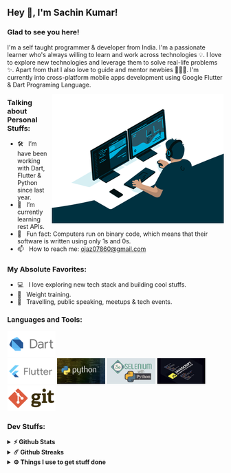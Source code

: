 ## Hey 👋, I'm Sachin Kumar!

### Glad to see you here!
I'm a self taught programmer & developer from India. I'm a passionate learner who's always willing to learn and work across technologies 💡. I love to explore new technologies and leverage them to solve real-life problems ✨. Apart from that I also love to guide and mentor newbies 👨🏻‍💻. I'm currently into cross-platform mobile apps development using Google Flutter & Dart Programing Language.

<img align="right" width="400" height="300" alt="developer" src="https://github.com/Eklavya-Sachin/Eklavya-Sachin/blob/main/developer.gif?raw=true" width="700" height="520" />

### Talking about Personal Stuffs:

- 🛠 &nbsp; I’m have been working with Dart, Flutter & Python since last year.
- 🚀 &nbsp; I’m currently learning rest APIs.
- 👾 &nbsp; Fun fact: Computers run on binary code, which means that their software is written using only 1s and 0s.
- 📫 &nbsp; How to reach me: ojaz07860@gmail.com

### My Absolute Favorites:

- 💻 &nbsp; I love exploring new tech stack and building cool stuffs.
- 📰 &nbsp; Weight training.
- 🍕 &nbsp; Travelling, public speaking, meetups & tech events.

### Languages and Tools:

<code><img height="60" src="https://github.com/Eklavya-Sachin/Eklavya-Sachin/blob/main/Dart.png" alt="Dart"> </code>
<code><img height="60" src="https://github.com/Eklavya-Sachin/Eklavya-Sachin/blob/main/Flutter.png" alt="Flutter"></code>
<code><img height="60" src="https://github.com/Eklavya-Sachin/Eklavya-Sachin/blob/main/Python.png" alt="Python"></code>
<code><img height="60" src="https://github.com/Eklavya-Sachin/Eklavya-Sachin/blob/main/Selenium.png" alt="Selenium"></code>
<code><img height="60" src="https://github.com/Eklavya-Sachin/Eklavya-Sachin/blob/main/JavaScript.png" alt="Javascript"></code>
<code><img height="60" src="https://github.com/Eklavya-Sachin/Eklavya-Sachin/blob/main/Git.png" alt="Git"></code>

### Dev Stuffs:

<details>	
  <summary><b>⚡ Github Stats</b></summary>

<img height="180em" src="https://github-readme-stats.vercel.app/api?username=Eklavya-Sachin&show_icons=true&hide_border=true&&count_private=true&include_all_commits=true" />
</details>

<details>	
  <summary><b>☄️ Github Streaks</b></summary>

<img height="180em" src="https://github-readme-streak-stats.herokuapp.com/?user=Eklavya-Sachin&hide_border=true" />
</details>
 
<details>	
  <br />
  <summary><b>⚙️ Things I use to get stuff done</b></summary>
  	<ul>
  	    <li><b>OS:</b> macOs Catalina 10.15.7</li>
	    <li><b>Laptop: </b> MacBook Pro</li>
  	    <li><b>Browser: </b> Google Chrome</li>
	    <li><b>Terminal: </b> ZSH: Sanoj Raja Zsh</li>
	    <li><b>Code Editor:</b> VS Code - The best editor out there.</li>
	    <li><b>To Stay Updated:</b> Youtube - mtechviral, Desi Programmer, CodeWithHarry | Google | Stackoverflow | Flutter.dev</li>
	</ul>	
</details>
